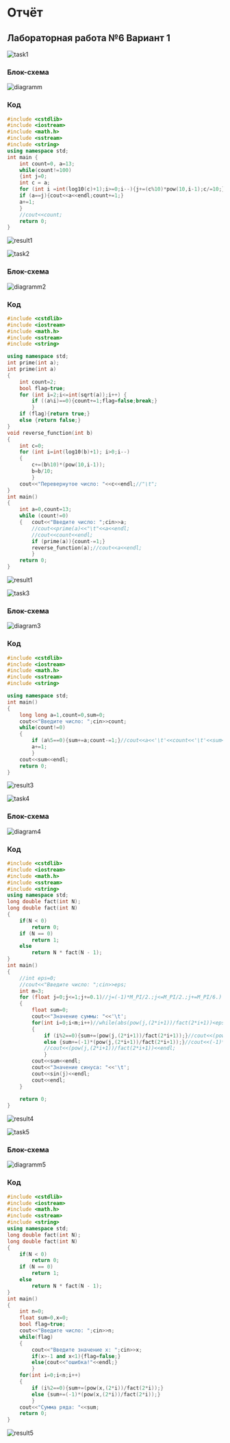 # Отчёт
## Лабораторная работа №6 Вариант 1


![task1](1.jpeg)
### Блок-схема
![diagramm](diagram.png)
### Код
```cpp
#include <cstdlib>
#include <iostream>
#include <math.h>
#include <sstream>
#include <string>
using namespace std;
int main {
	int count=0, a=13;
	while(count!=100)
	{int j=0;
	int c = a;
	for (int i =int(log10(c)+1);i>=0;i--){j+=(c%10)*pow(10,i-1);c/=10;}
	if (a==j){cout<<a<<endl;count+=1;}
	a+=1;
	}
	//cout<<count;
	return 0; 
}	
```
![result1](result1.png)

![task2](2.jpeg)
### Блок-схема
![diagramm2](diagram2.png)

### Код
```cpp
#include <cstdlib>
#include <iostream>
#include <math.h>
#include <sstream>
#include <string>

using namespace std;
int prime(int a);
int prime(int a)
{
	int count=2;
	bool flag=true;
	for (int i=2;i<=int(sqrt(a));i++) {
		if ((a%i)==0){count+=1;flag=false;break;}
		}
	if (flag){return true;}
	else {return false;}
}
void reverse_function(int b)
{
	int c=0;
	for (int i=int(log10(b)+1); i>0;i--)
	{
		c+=(b%10)*(pow(10,i-1));
		b=b/10;
		}
	cout<<"Перевернутое число: "<<c<<endl;//"\t";	
}
int main()
{
	int a=0,count=13;
	while (count!=0)
	{	cout<<"Введите число: ";cin>>a;
		//cout<<prime(a)<<"\t"<<a<<endl;
		//cout<<count<<endl;
		if (prime(a)){count-=1;}
		reverse_function(a);//cout<<a<<endl;
		}
	return 0; 
}	
```
![result1](result1.png)

![task3](3.jpeg)
### Блок-схема
![diagram3](diagram3.png)
### Код
```cpp
#include <cstdlib>
#include <iostream>
#include <math.h>
#include <sstream>
#include <string>

using namespace std;
int main()
{
	long long a=1,count=0,sum=0;
	cout<<"Введите число: ";cin>>count;
	while(count!=0)
	{
		if (a%5==0){sum+=a;count-=1;}//cout<<a<<'\t'<<count<<'\t'<<sum<<endl;}
		a+=1;
		}
	cout<<sum<<endl;
	return 0; 
}
```
![result3](result3.png)

![task4](4.jpeg)

### Блок-схема
![diagram4](diagram4.png)

### Код
```cpp
#include <cstdlib>
#include <iostream>
#include <math.h>
#include <sstream>
#include <string>
using namespace std;
long double fact(int N);
long double fact(int N)
{
    if(N < 0)
        return 0; 
    if (N == 0)
        return 1;
    else
        return N * fact(N - 1);
}
int main()
{
	//int eps=0;
	//cout<<"Введите число: ";cin>>eps;
	int m=3;
	for (float j=0;j<=1;j+=0.1)//j=(-1)*M_PI/2.;j<=M_PI/2.;j+=M_PI/6.)
	{
		float sum=0;
		cout<<"Значение суммы: "<<'\t';
		for(int i=0;i<m;i++)//while(abs(pow(j,(2*i+1))/fact(2*i+1))<eps)
		{
			if (i%2==0){sum+=(pow(j,(2*i+1))/fact(2*i+1));}//cout<<(pow(j,(2*i+1))/fact(2*i+1))<<endl;}
			else {sum+=(-1)*(pow(j,(2*i+1))/fact(2*i+1));}//cout<<(-1)*(pow(j,(2*i+1))/fact(2*i+1))<<endl;}
			//cout<<(pow(j,(2*i+1))/fact(2*i+1))<<endl;
			}
		cout<<sum<<endl;
		cout<<"Значение синуса: "<<'\t';
		cout<<sin(j)<<endl;
		cout<<endl;
	}
	
	return 0; 
}
```
![result4](result4.png)

![task5](5.jpeg)
### Блок-схема
![diagramm5](diagram5.png)
### Код
```cpp
#include <cstdlib>
#include <iostream>
#include <math.h>
#include <sstream>
#include <string>
using namespace std;
long double fact(int N);
long double fact(int N)
{
    if(N < 0)
        return 0; 
    if (N == 0)
        return 1;
    else
        return N * fact(N - 1);
}
int main()
{
	int n=0;
	float sum=0,x=0;
	bool flag=true;
	cout<<"Введите число: ";cin>>n;
	while(flag)
	{
		cout<<"Введите значение x: ";cin>>x;
		if(x>-1 and x<1){flag=false;}
		else{cout<<"ошибка!"<<endl;}
		}
	for(int i=0;i<n;i++)
	{
		if (i%2==0){sum+=(pow(x,(2*i))/fact(2*i));}
		else {sum+=(-1)*(pow(x,(2*i))/fact(2*i));}
		}
	cout<<"Сумма ряда: "<<sum;
	return 0;
}
```
![result5](result5.png)
